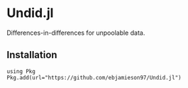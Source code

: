 # Undid.jl
Differences-in-differences for unpoolable data.

## Installation 
```
using Pkg
Pkg.add(url="https://github.com/ebjamieson97/Undid.jl")
```
